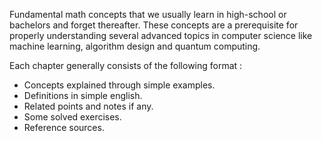 Fundamental math concepts that we usually learn in high-school or bachelors and forget thereafter. These concepts are a prerequisite for properly understanding several advanced topics in computer science like machine learning, algorithm design and quantum computing.
 
Each chapter generally consists of the following format : 
 - Concepts explained through simple examples.
 - Definitions in simple english.
 - Related points and notes if any.
 - Some solved exercises.
 - Reference sources.
